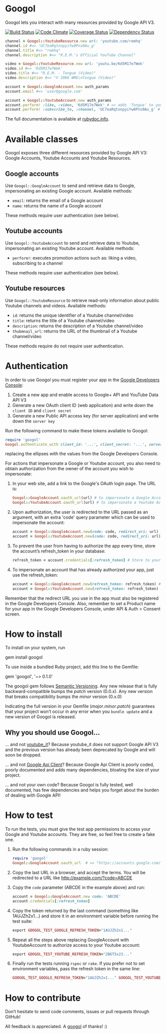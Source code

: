 Googol
======

Googol lets you interact with many resources provided by Google API V3.

[![Build Status](https://travis-ci.org/fullscreeninc/googol.png?branch=master)](https://travis-ci.org/fullscreeninc/googol)
[![Code Climate](https://codeclimate.com/github/fullscreeninc/googol.png)](https://codeclimate.com/github/fullscreeninc/googol)
[![Coverage Status](https://coveralls.io/repos/fullscreeninc/googol/badge.png)](https://coveralls.io/r/fullscreeninc/googol)
[![Dependency Status](https://gemnasium.com/fullscreeninc/googol.png)](https://gemnasium.com/fullscreeninc/googol)


```ruby
channel = Googol::YoutubeResource.new url: 'youtube.com/remhq'
channel.id #=> 'UC7eaRqtonpyiYw0Pns0Au_g'
channel.title #=> "remhq"
channel.description #=> "R.E.M.'s Official YouTube Channel"
```

```ruby
video = Googol::YoutubeResource.new url: 'youtu.be/Kd5M17e7Wek'
video.id #=> 'Kd5M17e7Wek'
video.title #=> "R.E.M. - Tongue (Video)"
video.description #=> "© 2006 WMG\nTongue (Video)"
```

```ruby
account = Googol::GoogleAccount.new auth_params
account.email #=> 'user@google.com'
```

```ruby
account = Googol::YoutubeAccount.new auth_params
account.perform! :like, :video, 'Kd5M17e7Wek' # => adds 'Tongue' to your 'Liked videos'
account.perform! :subscribe_to, :channel, 'UC7eaRqtonpyiYw0Pns0Au_g' # => subscribes to R.E.M.’s channel
```

The full documentation is available at [rubydoc.info](http://rubydoc.info/github/fullscreeninc/googol/master/frames).

Available classes
=================

Googol exposes three different resources provided by Google API V3:
Google Accounts, Youtube Accounts and Youtube Resources.

Google accounts
---------------

Use `Googol::GoogleAccount` to send and retrieve data to Google,
impersonating an existing Google account. Available methods:

* `email`: returns the email of a Google account
* `name`: returns the name of a Google account

These methods require user authentication (see below).

Youtube accounts
----------------

Use `Googol::YoutubeAccount` to send and retrieve data to Youtube,
impersonating an existing Youtube account. Available methods:

* `perform!`: executes promotion actions such as: liking a video, subscribing to a channel

These methods require user authentication (see below).

Youtube resources
-----------------

Use `Googol::YoutubeResource` to retrieve read-only information about
public Youtube channels and videos. Available methods:

* `id`: returns the unique identifier of a Youtube channel/video
* `title`: returns the title of a Youtube channel/video
* `description`: returns the description of a Youtube channel/video
* `thubmnail_url`: returns the URL of the thumbnail of a Youtube channel/video

These methods require do not require user authentication.

Authentication
==============

In order to use Googol you must register your app in the [Google Developers Console](https://console.developers.google.com):

1. Create a new app and enable access to Google+ API and YouTube Data API V3
1. Generate a new OAuth client ID (web application) and write down the `client ID` and `client secret`
1. Generate a new Public API access key (for server application) and write down the `server key`

Run the following command to make these tokens available to Googol:

```ruby
require 'googol'
Googol.authenticate_with client_id: '...', client_secret: '...', server_key: '...'
```

replacing the ellipses with the values from the Google Developers Console.

For actions that impersonate a Google or Youtube account, you also need to
obtain authorization from the owner of the account you wish to impersonate:

1. In your web site, add a link to the Google's OAuth login page. The URL is:

    ```ruby
    Googol::GoogleAccount.oauth_url(url) # to impersonate a Google Account
    Googol::YoutubeAccount.oauth_url(url) # to impersonate a Youtube Account
    ```

1. Upon authorization, the user is redirected to the URL passed as an argument, with an extra 'code' query parameter which can be used to impersonate the account:

    ```ruby
    account = Googol::GoogleAccount.new(code: code, redirect_uri: url) # to impersonate a Google Account
    account = Googol::YoutubeAccount.new(code: code, redirect_uri: url) # to impersonate a Youtube Account
    ```

1. To prevent the user from having to authorize the app every time, store the account’s refresh_token in your database:

    ```ruby
    refresh_token = account.credentials[:refresh_token] # Store to your DB
    ```

1. To impersonate an account that has already authorized your app, just use the refresh_token:

    ```ruby
    account = Googol::GoogleAccount.new(refresh_token: refresh_token) # to impersonate a Google Account
    account = Googol::YoutubeAccount.new(refresh_token: refresh_token) # to impersonate a Youtube Account
    ```

Remember that the redirect URL you use in the app must also be registered in
the Google Developers Console.
Also, remember to set a Product name for your app in the Google Developers
Console, under API & Auth > Consent screen.

How to install
==============

To install on your system, run

  gem install googol

To use inside a bundled Ruby project, add this line to the Gemfile:

  gem 'googol', '~> 0.1.0'

The googol gem follows [Semantic Versioning](http://semver.org).
Any new release that is fully backward-compatible bumps the *patch* version (0.0.x).
Any new version that breaks compatibility bumps the *minor* version (0.x.0)

Indicating the full version in your Gemfile (*major*.*minor*.*patch*) guarantees
that your project won’t occur in any error when you `bundle update` and a new
version of Googol is released.

Why you should use Googol…
--------------------------

… and not [youtube_it](https://github.com/kylejginavan/youtube_it)?
Because youtube_it does not support Google API V3 and the previous version
has already been deprecated by Google and will soon be dropped.

… and not [Google Api Client](https://github.com/google/google-api-ruby-client)?
Because Google Api Client is poorly coded, poorly documented and adds many
dependencies, bloating the size of your project.

… and not your own code? Because Googol is fully tested, well documented,
has few dependencies and helps you forget about the burden of dealing with
Google API!

How to test
===========

To run the tests, you must give the test app permissions to access your
Google and Youtube accounts. They are free, so feel free to create a fake one.

1. Run the following commands in a ruby session:

    ```ruby
    require 'googol'
    Googol::GoogleAccount.oauth_url  # => "https://accounts.google.com/o..."
    ```

1. Copy the last URL in a browser, and accept the terms. You will be redirected to a URL like http://example.com/?code=ABCDE

1. Copy the `code` parameter (ABCDE in the example above) and run:

    ```ruby
    account = Googol::GoogleAccount.new code: 'ABCDE'
    account.credentials[:refresh_token]
    ```

1. Copy the token returned by the last command (something like 1AUJZh2x1...) and store it in an environment variable before running the test suite:

    ```ruby
    export GOOGOL_TEST_GOOGLE_REFRESH_TOKEN="1AUJZh2x1..."
    ```

1. Repeat all the steps above replacing GoogleAccount with YoutubeAccount to authorize access to your Youtube account:

    ```ruby
    export GOOGOL_TEST_YOUTUBE_REFRESH_TOKEN="2B6T5x23..."
    ```

1. Finally run the tests running `rspec` or `rake`. If you prefer not to set environment variables, pass the refresh token in the same line:

    ```ruby
    GOOGOL_TEST_GOOGLE_REFRESH_TOKEN="1AUJZh2x1..." GOOGOL_TEST_YOUTUBE_REFRESH_TOKEN="2B6T5x23..." rspec
    ```

How to contribute
=================

Don’t hesitate to send code comments, issues or pull requests through GitHub!

All feedback is appreciated. A [googol](http://en.wikipedia.org/wiki/Googol) of thanks! :)
